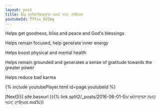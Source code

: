 ```yaml
---
layout: post
title: ਓਮ ਸ਼੍ਰੀਵਾਤੱਵਕਸ਼ਾਸ਼ ਨਮਹ ੧੦੮ ਟਾਇਮਸ
youtubeId: TYTsx_02Zbg
---
```

 
 
Helps get goodness, bliss and peace and God's blessings
 
Helps remain focused, help generate inner energy 
 
Helps boost physical and mental health 
 
Helps remain grounded and generates a sense of gratitude towards the greater power 
 
Helps reduce bad karma
 
 
 
 


{% include youtubePlayer.html id=page.youtubeId %}
 
[Next]({{ site.baseurl }}{% link  split2/_posts/2016-06-01-ਓਮ ਅੰਨਾਦਾਯਾ ਨਮਹ ੧੦੮ ਟਾਇਮਸ.md%})
 
